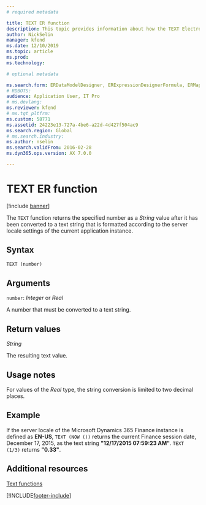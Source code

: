```yaml
---
# required metadata

title: TEXT ER function
description: This topic provides information about how the TEXT Electronic reporting (ER) function is used.
author: NickSelin
manager: kfend
ms.date: 12/10/2019
ms.topic: article
ms.prod: 
ms.technology: 

# optional metadata

ms.search.form: ERDataModelDesigner, ERExpressionDesignerFormula, ERMappedFormatDesigner, ERModelMappingDesigner
# ROBOTS: 
audience: Application User, IT Pro
# ms.devlang: 
ms.reviewer: kfend
# ms.tgt_pltfrm: 
ms.custom: 58771
ms.assetid: 24223e13-727a-4be6-a22d-4d427f504ac9
ms.search.region: Global
# ms.search.industry: 
ms.author: nselin
ms.search.validFrom: 2016-02-28
ms.dyn365.ops.version: AX 7.0.0

---
```


# TEXT ER function

[!include [banner](../includes/banner.md)]

The `TEXT` function returns the specified number as a *String* value after it has been converted to a text string that is formatted according to the server locale settings of the current application instance.

## Syntax

```vb
TEXT (number)
```

## Arguments

`number`: *Integer* or *Real*

A number that must be converted to a text string.

## Return values

*String*

The resulting text value.

## Usage notes

For values of the *Real* type, the string conversion is limited to two decimal places.

## Example

If the server locale of the Microsoft Dynamics 365 Finance instance is defined as **EN-US**, `TEXT (NOW ())` returns the current Finance session date, December 17, 2015, as the text string **"12/17/2015 07:59:23 AM"**. `TEXT (1/3)` returns **"0.33"**.

## Additional resources

[Text functions](er-functions-category-text.md)


[!INCLUDE[footer-include](../../../includes/footer-banner.md)]